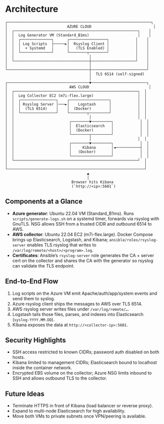 # Architecture

```
┌─────────────────────────────────────────────────────────────────┐
│                           AZURE CLOUD                            │
│  ┌────────────────────────────────────────────────────────┐    │
│  │  Log Generator VM (Standard_B1ms)                      │    │
│  │  ┌──────────────┐      ┌─────────────────┐            │    │
│  │  │ Log Scripts  ├─────►│  Rsyslog Client │            │    │
│  │  │  + Systemd   │      │   (TLS Enabled) │            │    │
│  │  └──────────────┘      └────────┬────────┘            │    │
│  │                                  │                    │    │
│  └──────────────────────────────────┼────────────────────┘    │
│                                     │                         │
└─────────────────────────────────────┼─────────────────────────┘
                                      │  TLS 6514 (self-signed)
                                      │
┌─────────────────────────────────────▼─────────────────────────┐
│                            AWS CLOUD                           │
│  ┌────────────────────────────────────────────────────────┐  │
│  │  Log Collector EC2 (m7i-flex.large)                    │  │
│  │  ┌────────────────┐    ┌──────────────────┐            │  │
│  │  │ Rsyslog Server │───►│    Logstash      │            │  │
│  │  │  (TLS 6514)    │    │  (Docker)        │            │  │
│  │  └────────────────┘    └────────┬─────────┘            │  │
│  │                                  │                     │  │
│  │                         ┌────────▼─────────┐            │  │
│  │                         │  Elasticsearch   │            │  │
│  │                         │  (Docker)        │            │  │
│  │                         └────────┬─────────┘            │  │
│  │                                  │                     │  │
│  │                         ┌────────▼─────────┐            │  │
│  │                         │     Kibana       │◄───────────┤  │
│  │                         │   (Docker)       │            │  │
│  │                         └──────────────────┘            │  │
│  └────────────────────────────────────────────────────────┘  │
│                                                              │
└──────────────────────────────────────────────────────────────┘
                                     ▲
                                     │
                              Browser hits Kibana
                              (`http://<ip>:5601`)
```

## Components at a Glance
- **Azure generator**: Ubuntu 22.04 VM (Standard_B1ms). Runs `scripts/generate-logs.sh` on a systemd timer, forwards via rsyslog with GnuTLS. NSG allows SSH from a trusted CIDR and outbound 6514 to AWS.
- **AWS collector**: Ubuntu 22.04 EC2 (m7i-flex.large). Docker Compose brings up Elasticsearch, Logstash, and Kibana; `ansible/roles/rsyslog-server` enables TLS rsyslog that writes to `/var/log/remote/<host>/<program>.log`.
- **Certificates**: Ansible’s `rsyslog-server` role generates the CA + server cert on the collector and shares the CA with the generator so rsyslog can validate the TLS endpoint.

## End-to-End Flow
1. Log scripts on the Azure VM emit Apache/auth/app/system events and send them to syslog.
2. Azure rsyslog client ships the messages to AWS over TLS 6514.
3. AWS rsyslog server writes files under `/var/log/remote/…`.
4. Logstash tails those files, parses, and indexes into Elasticsearch (`syslog-YYYY.MM.DD`).
5. Kibana exposes the data at `http://<collector-ip>:5601`.

## Security Highlights
- SSH access restricted to known CIDRs; password auth disabled on both hosts.
- Kibana limited to management CIDRs; Elasticsearch bound to localhost inside the container network.
- Encrypted EBS volume on the collector; Azure NSG limits inbound to SSH and allows outbound TLS to the collector.

## Future Ideas
- Terminate HTTPS in front of Kibana (load balancer or reverse proxy).
- Expand to multi-node Elasticsearch for high availability.
- Move both VMs to private subnets once VPN/peering is available.
